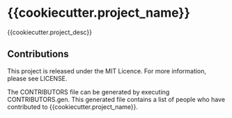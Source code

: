 # {{cookiecutter.project_name}}

{{cookiecutter.project_desc}}

## Contributions

This project is released under the MIT Licence. For more information, please see LICENSE.

The CONTRIBUTORS file can be generated by executing CONTRIBUTORS.gen. This generated file contains a list of people who have contributed to {{cookiecutter.project_name}}.

